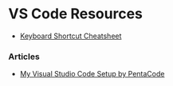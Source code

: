 # VS Code Resources

- [Keyboard Shortcut Cheatsheet](http://code.visualstudio.com/shortcuts/keyboard-shortcuts-windows.pdf)

### Articles

- [My Visual Studio Code Setup by PentaCode](http://www.penta-code.com/my-visual-studio-code-setup/)
